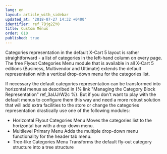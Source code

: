```yaml
---
lang: en
layout: article_with_sidebar
updated_at: '2018-07-27 14:32 +0400'
identifier: ref_7Bjg2ZY0
title: Custom Menus
order: 610
published: true
---
```


Categories representation in the default X-Cart 5 layout is rather straightforward - a list of categories in the left-hand column on every page. The free Flyout Categories Menu module that is available in all X-Cart 5 editions (Business, Multivendor and Ultimate) extends the default representation with a vertical drop-down menu for the categories list.

If necessary the default categories representation can be transformed into horizontal menus as described in {% link "Managing the Category Block Representation" ref_3aUJrW2c %}. But if you don't want to play with the default menus to configure them this way and need a more robust solution that will add extra facilities to the store or change the categories representation drastically use one of the following modules:

* Horizontal Flyout Categories Menu
  Moves the categories list to the horizontal bar with a drop-down menu.
* Multilevel Primary Menu
  Adds the multiple drop-down menu functionality for the header tab menu.
* Tree-like Categories Menu
  Transforms the default fly-out category structure into a tree structure
